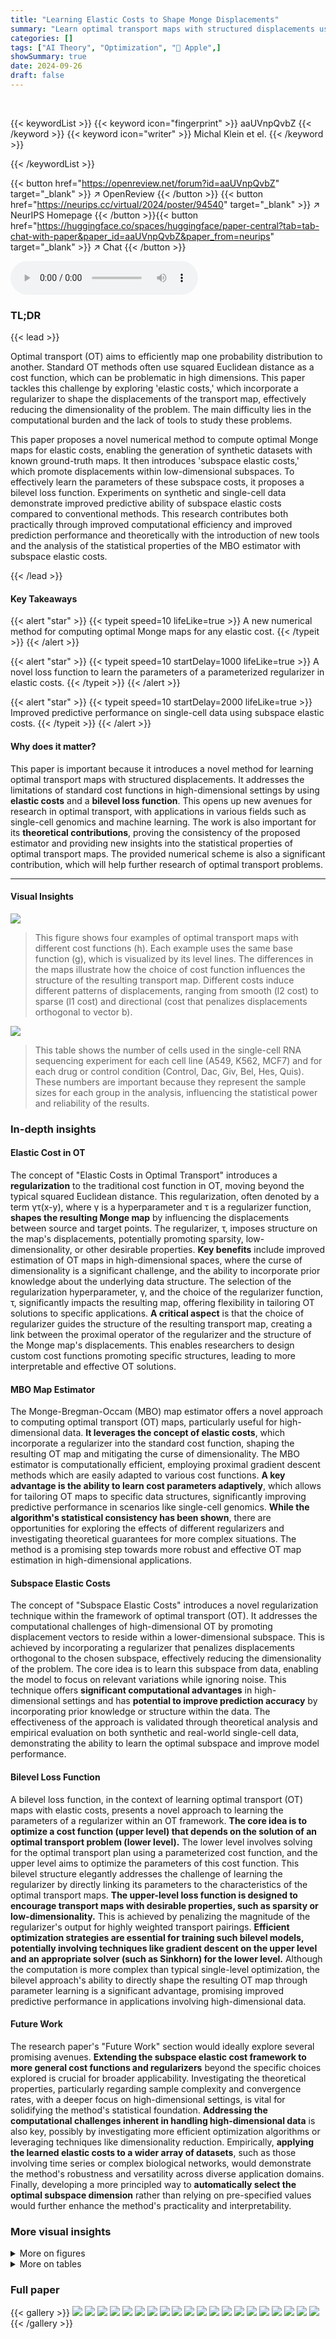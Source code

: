 ```yaml
---
title: "Learning Elastic Costs to Shape Monge Displacements"
summary: "Learn optimal transport maps with structured displacements using elastic costs and a novel bilevel loss function!"
categories: []
tags: ["AI Theory", "Optimization", "🏢 Apple",]
showSummary: true
date: 2024-09-26
draft: false
---
```


<br>

{{< keywordList >}}
{{< keyword icon="fingerprint" >}} aaUVnpQvbZ {{< /keyword >}}
{{< keyword icon="writer" >}} Michal Klein et el. {{< /keyword >}}
 
{{< /keywordList >}}

{{< button href="https://openreview.net/forum?id=aaUVnpQvbZ" target="_blank" >}}
↗ OpenReview
{{< /button >}}
{{< button href="https://neurips.cc/virtual/2024/poster/94540" target="_blank" >}}
↗ NeurIPS Homepage
{{< /button >}}{{< button href="https://huggingface.co/spaces/huggingface/paper-central?tab=tab-chat-with-paper&paper_id=aaUVnpQvbZ&paper_from=neurips" target="_blank" >}}
↗ Chat
{{< /button >}}



<audio controls>
    <source src="https://ai-paper-reviewer.com/aaUVnpQvbZ/podcast.wav" type="audio/wav">
    Your browser does not support the audio element.
</audio>


### TL;DR


{{< lead >}}

Optimal transport (OT) aims to efficiently map one probability distribution to another.  Standard OT methods often use squared Euclidean distance as a cost function, which can be problematic in high dimensions.  This paper tackles this challenge by exploring 'elastic costs,' which incorporate a regularizer to shape the displacements of the transport map, effectively reducing the dimensionality of the problem.  The main difficulty lies in the computational burden and the lack of tools to study these problems.

This paper proposes a novel numerical method to compute optimal Monge maps for elastic costs, enabling the generation of synthetic datasets with known ground-truth maps. It then introduces 'subspace elastic costs,' which promote displacements within low-dimensional subspaces.  To effectively learn the parameters of these subspace costs, it proposes a bilevel loss function. Experiments on synthetic and single-cell data demonstrate improved predictive ability of subspace elastic costs compared to conventional methods.  This research contributes both practically through improved computational efficiency and improved prediction performance and theoretically with the introduction of new tools and the analysis of the statistical properties of the MBO estimator with subspace elastic costs.

{{< /lead >}}


#### Key Takeaways

{{< alert "star" >}}
{{< typeit speed=10 lifeLike=true >}} A new numerical method for computing optimal Monge maps for any elastic cost. {{< /typeit >}}
{{< /alert >}}

{{< alert "star" >}}
{{< typeit speed=10 startDelay=1000 lifeLike=true >}} A novel loss function to learn the parameters of a parameterized regularizer in elastic costs. {{< /typeit >}}
{{< /alert >}}

{{< alert "star" >}}
{{< typeit speed=10 startDelay=2000 lifeLike=true >}} Improved predictive performance on single-cell data using subspace elastic costs. {{< /typeit >}}
{{< /alert >}}

#### Why does it matter?
This paper is important because it introduces a novel method for learning optimal transport maps with structured displacements.  It addresses the limitations of standard cost functions in high-dimensional settings by using **elastic costs** and a **bilevel loss function**.  This opens up new avenues for research in optimal transport, with applications in various fields such as single-cell genomics and machine learning. The work is also important for its **theoretical contributions**, proving the consistency of the proposed estimator and providing new insights into the statistical properties of optimal transport maps. The provided numerical scheme is also a significant contribution, which will help further research of optimal transport problems.

------
#### Visual Insights



![](https://ai-paper-reviewer.com/aaUVnpQvbZ/figures_1_1.jpg)

> This figure shows four examples of optimal transport maps with different cost functions (h). Each example uses the same base function (g), which is visualized by its level lines.  The differences in the maps illustrate how the choice of cost function influences the structure of the resulting transport map.  Different costs induce different patterns of displacements, ranging from smooth (l2 cost) to sparse (l1 cost) and directional (cost that penalizes displacements orthogonal to vector b).





![](https://ai-paper-reviewer.com/aaUVnpQvbZ/tables_3_1.jpg)

> This table shows the number of cells used in the single-cell RNA sequencing experiment for each cell line (A549, K562, MCF7) and for each drug or control condition (Control, Dac, Giv, Bel, Hes, Quis).  These numbers are important because they represent the sample sizes for each group in the analysis, influencing the statistical power and reliability of the results.





### In-depth insights


#### Elastic Cost in OT
The concept of "Elastic Costs in Optimal Transport" introduces a **regularization** to the traditional cost function in OT, moving beyond the typical squared Euclidean distance.  This regularization, often denoted by a term  γτ(x-y), where γ is a hyperparameter and τ is a regularizer function,  **shapes the resulting Monge map** by influencing the displacements between source and target points.  The regularizer, τ,  imposes structure on the map's displacements, potentially promoting sparsity, low-dimensionality, or other desirable properties.  **Key benefits** include improved estimation of OT maps in high-dimensional spaces, where the curse of dimensionality is a significant challenge,  and the ability to incorporate prior knowledge about the underlying data structure. The selection of the regularization hyperparameter, γ, and the choice of the regularizer function, τ, significantly impacts the resulting map, offering flexibility in tailoring OT solutions to specific applications.  **A critical aspect** is that the choice of regularizer guides the structure of the resulting transport map, creating a link between the proximal operator of the regularizer and the structure of the Monge map's displacements. This enables researchers to design custom cost functions promoting specific structures, leading to more interpretable and effective OT solutions.

#### MBO Map Estimator
The Monge-Bregman-Occam (MBO) map estimator offers a novel approach to computing optimal transport (OT) maps, particularly useful for high-dimensional data.  **It leverages the concept of elastic costs**, which incorporate a regularizer into the standard cost function, shaping the resulting OT map and mitigating the curse of dimensionality.  The MBO estimator is computationally efficient, employing proximal gradient descent methods which are easily adapted to various cost functions. **A key advantage is the ability to learn cost parameters adaptively**, which allows for tailoring OT maps to specific data structures, significantly improving predictive performance in scenarios like single-cell genomics.  **While the algorithm's statistical consistency has been shown**, there are opportunities for exploring the effects of different regularizers and investigating theoretical guarantees for more complex situations. The method is a promising step towards more robust and effective OT map estimation in high-dimensional applications.

#### Subspace Elastic Costs
The concept of "Subspace Elastic Costs" introduces a novel regularization technique within the framework of optimal transport (OT).  It addresses the computational challenges of high-dimensional OT by promoting displacement vectors to reside within a lower-dimensional subspace. This is achieved by incorporating a regularizer that penalizes displacements orthogonal to the chosen subspace, effectively reducing the dimensionality of the problem. The core idea is to learn this subspace from data, enabling the model to focus on relevant variations while ignoring noise. This technique offers **significant computational advantages** in high-dimensional settings and has **potential to improve prediction accuracy** by incorporating prior knowledge or structure within the data.  The effectiveness of the approach is validated through theoretical analysis and empirical evaluation on both synthetic and real-world single-cell data, demonstrating the ability to learn the optimal subspace and improve model performance.

#### Bilevel Loss Function
A bilevel loss function, in the context of learning optimal transport (OT) maps with elastic costs, presents a novel approach to learning the parameters of a regularizer within an OT framework.  **The core idea is to optimize a cost function (upper level) that depends on the solution of an optimal transport problem (lower level).** The lower level involves solving for the optimal transport plan using a parameterized cost function, and the upper level aims to optimize the parameters of this cost function.  This bilevel structure elegantly addresses the challenge of learning the regularizer by directly linking its parameters to the characteristics of the optimal transport maps.  **The upper-level loss function is designed to encourage transport maps with desirable properties, such as sparsity or low-dimensionality.** This is achieved by penalizing the magnitude of the regularizer's output for highly weighted transport pairings.  **Efficient optimization strategies are essential for training such bilevel models, potentially involving techniques like gradient descent on the upper level and an appropriate solver (such as Sinkhorn) for the lower level.** Although the computation is more complex than typical single-level optimization, the bilevel approach's ability to directly shape the resulting OT map through parameter learning is a significant advantage, promising improved predictive performance in applications involving high-dimensional data.

#### Future Work
The research paper's "Future Work" section would ideally explore several promising avenues.  **Extending the subspace elastic cost framework to more general cost functions and regularizers** beyond the specific choices explored is crucial for broader applicability.  Investigating the theoretical properties, particularly regarding sample complexity and convergence rates, with a deeper focus on high-dimensional settings, is vital for solidifying the method's statistical foundation.  **Addressing the computational challenges inherent in handling high-dimensional data** is also key, possibly by investigating more efficient optimization algorithms or leveraging techniques like dimensionality reduction.  Empirically, **applying the learned elastic costs to a wider array of datasets**, such as those involving time series or complex biological networks, would demonstrate the method's robustness and versatility across diverse application domains. Finally, developing a more principled way to **automatically select the optimal subspace dimension** rather than relying on pre-specified values would further enhance the method's practicality and interpretability.


### More visual insights

<details>
<summary>More on figures
</summary>


![](https://ai-paper-reviewer.com/aaUVnpQvbZ/figures_4_1.jpg)

> This figure shows the computation of the h-transform for different cost functions (h). It starts with a base concave potential function g (a negative quadratic in this case) and then computes the h-transform using the iterative method described in Proposition 2. The figure displays the level lines of the h-transform for each of the four cost functions considered.  Different cost functions lead to substantially different h-transforms, and, as a consequence, the optimal transport maps for those costs. 


![](https://ai-paper-reviewer.com/aaUVnpQvbZ/figures_7_1.jpg)

> The figure displays the performance of the Monge-Bregman-Occam (MBO) estimator on synthetic datasets. Two different regularizers (l1 and ||A+z||2) are used in two different dimensions (d=5 and d=10).  The Mean Squared Error (MSE) ratio (with regularization vs. without) is plotted against various regularization strength (γ), showing improved performance with appropriate regularization, especially in higher dimensions.


![](https://ai-paper-reviewer.com/aaUVnpQvbZ/figures_8_1.jpg)

> This figure displays the results of an experiment evaluating the ability of the algorithm to recover the ground truth subspace parameters in elastic costs.  It shows the error in recovering a low-dimensional subspace (represented by matrix A) using different dimensions for the data (d), the true subspace (p*), and the estimated subspace (p̂). The experiment was conducted with varying percentages (50%, 70%, 90%) of inertia of displacements in the true subspace, and the results indicate improved recovery performance with higher inertia percentages and slightly overestimated subspace dimensions.


![](https://ai-paper-reviewer.com/aaUVnpQvbZ/figures_9_1.jpg)

> This figure displays the predictive performance of the Monge-Bregman-Occam (MBO) estimator on single-cell datasets with 256 dimensions.  It compares the performance using the standard l2 cost with that of the elastic subspace cost. The results show that promoting displacements within a lower-dimensional subspace significantly improves predictive performance, even when evaluating using the squared Euclidean distance. The x-axis represents varying values of the regularization parameter (γ), and the different colored lines indicate varying subspace dimensions (p).


</details>




<details>
<summary>More on tables
</summary>


![](https://ai-paper-reviewer.com/aaUVnpQvbZ/tables_4_1.jpg)
> This table shows the number of cells used in each cell line for the control group and for each of the five drugs (Belinostat, Dacinostat, Givinostat, Hesperadin, and Quisinostat).  These cell counts are used in the single-cell RNA sequencing experiments described in Section 6.3 of the paper.

![](https://ai-paper-reviewer.com/aaUVnpQvbZ/tables_6_1.jpg)
> This table shows the number of cells used in the single-cell RNA sequencing experiment for each cell line (A549, K562, MCF7) and treatment group (control, Belinostat, Dacinostat, Givinostat, Hesperadin, Quisinostat).  These numbers represent the sample sizes used for the downstream analysis and predictive performance evaluation of the optimal transport methods.

![](https://ai-paper-reviewer.com/aaUVnpQvbZ/tables_9_1.jpg)
> This table shows the number of cells used in the single-cell RNA sequencing experiment for each of the three cell lines (A549, K562, MCF7) and for each of the six drug/control conditions (Control, Dac, Giv, Bel, Hes, Quis).  These numbers represent the sample sizes used in the downstream analysis for each condition.

![](https://ai-paper-reviewer.com/aaUVnpQvbZ/tables_15_1.jpg)
> This table shows the number of cells for each cell line and drug/control splits used in the single-cell RNA sequencing data experiments described in Section 6.3.  The data comes from the Srivatsan et al. (2020) dataset, which was downsampled to only include the five drugs with the largest effects. The table provides context for the experimental results on single-cell data.

</details>




### Full paper

{{< gallery >}}
<img src="https://ai-paper-reviewer.com/aaUVnpQvbZ/1.png" class="grid-w50 md:grid-w33 xl:grid-w25" />
<img src="https://ai-paper-reviewer.com/aaUVnpQvbZ/2.png" class="grid-w50 md:grid-w33 xl:grid-w25" />
<img src="https://ai-paper-reviewer.com/aaUVnpQvbZ/3.png" class="grid-w50 md:grid-w33 xl:grid-w25" />
<img src="https://ai-paper-reviewer.com/aaUVnpQvbZ/4.png" class="grid-w50 md:grid-w33 xl:grid-w25" />
<img src="https://ai-paper-reviewer.com/aaUVnpQvbZ/5.png" class="grid-w50 md:grid-w33 xl:grid-w25" />
<img src="https://ai-paper-reviewer.com/aaUVnpQvbZ/6.png" class="grid-w50 md:grid-w33 xl:grid-w25" />
<img src="https://ai-paper-reviewer.com/aaUVnpQvbZ/7.png" class="grid-w50 md:grid-w33 xl:grid-w25" />
<img src="https://ai-paper-reviewer.com/aaUVnpQvbZ/8.png" class="grid-w50 md:grid-w33 xl:grid-w25" />
<img src="https://ai-paper-reviewer.com/aaUVnpQvbZ/9.png" class="grid-w50 md:grid-w33 xl:grid-w25" />
<img src="https://ai-paper-reviewer.com/aaUVnpQvbZ/10.png" class="grid-w50 md:grid-w33 xl:grid-w25" />
<img src="https://ai-paper-reviewer.com/aaUVnpQvbZ/11.png" class="grid-w50 md:grid-w33 xl:grid-w25" />
<img src="https://ai-paper-reviewer.com/aaUVnpQvbZ/12.png" class="grid-w50 md:grid-w33 xl:grid-w25" />
<img src="https://ai-paper-reviewer.com/aaUVnpQvbZ/13.png" class="grid-w50 md:grid-w33 xl:grid-w25" />
<img src="https://ai-paper-reviewer.com/aaUVnpQvbZ/14.png" class="grid-w50 md:grid-w33 xl:grid-w25" />
<img src="https://ai-paper-reviewer.com/aaUVnpQvbZ/15.png" class="grid-w50 md:grid-w33 xl:grid-w25" />
<img src="https://ai-paper-reviewer.com/aaUVnpQvbZ/16.png" class="grid-w50 md:grid-w33 xl:grid-w25" />
<img src="https://ai-paper-reviewer.com/aaUVnpQvbZ/17.png" class="grid-w50 md:grid-w33 xl:grid-w25" />
<img src="https://ai-paper-reviewer.com/aaUVnpQvbZ/18.png" class="grid-w50 md:grid-w33 xl:grid-w25" />
<img src="https://ai-paper-reviewer.com/aaUVnpQvbZ/19.png" class="grid-w50 md:grid-w33 xl:grid-w25" />
<img src="https://ai-paper-reviewer.com/aaUVnpQvbZ/20.png" class="grid-w50 md:grid-w33 xl:grid-w25" />
{{< /gallery >}}